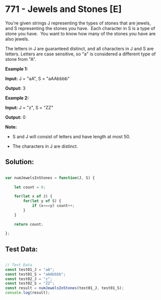# **771 - Jewels and Stones [E]**

You're given strings J representing the types of stones that are jewels,
and S representing the stones you have.  Each character in S is a type of stone
you have.  You want to know how many of the stones you have are also jewels.

The letters in J are guaranteed distinct, and all characters in J and S are
letters. Letters are case sensitive, so "a" is considered a different type of
stone from "A".

**Example 1:**

**Input:** J = "aA", S = "aAAbbbb"

**Output:** 3

**Example 2:**

**Input:** J = "z", S = "ZZ"

**Output:** 0

**Note:**

-   S and J will consist of letters and have length at most 50.

-   The characters in J are distinct.


## **Solution:**

```JavaScript

var numJewelsInStones = function(J, S) {
    
    let count = 0;
    
    for(let x of J) {
        for(let y of S) {
            if (x===y) count++;
        }
    }
    
    return count;
    
};

```

## **Test Data:**

```JavaScript

// Test Data
const test01_J = "aA";
const test01_S = "aAAbbbb";
const test02_J = "z";
const test02_S = "ZZ";
const result = numJewelsInStones(test01_J, test01_S);
console.log(result);

```